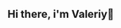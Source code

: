 ## Hi there, i'm Valeriy👋

<!--

 I'm an aspiring front-end developer with solid knowledge of HTML and CSS, and a foundational understanding of JavaScript.

 I'm currently learning by building real projects and preparing my first portfolio.

 Tech Stack:
- HTML5 / CSS3
- JavaScript (basic)
- Git / GitHub / VS Code

📈 My goal: keep growing, get hands-on experience, and start working on real-world tasks.
